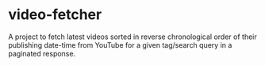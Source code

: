 # video-fetcher
A project to fetch latest videos sorted in reverse chronological order of their publishing date-time from YouTube for a given tag/search query in a paginated response.
